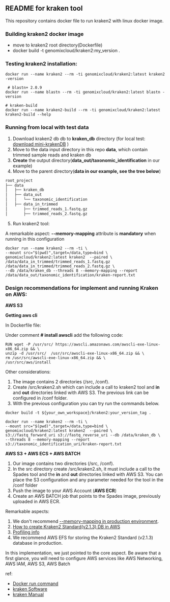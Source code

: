 ## README for kraken tool ##

This repository contains docker file to run kraken2 with linux docker image.

### Building kraken2 docker image

* move to kraken2 root directory(Dockerfile)
* docker build -t genomixcloud/kraken2:my_version .

### Testing kraken2 installation:

```shell
docker run --name kraken2 --rm -ti genomixcloud/kraken2:latest kraken2 -version

 # blastn+ 2.0.9
docker run --name blastn --rm -ti genomixcloud/kraken2:latest blastn -version

# kraken-build
docker run --name kraken2-build --rm -ti genomixcloud/kraken2:latest  kraken2-build --help
```

### Running from local with test data

1. Download kraken2 db db to **kraken_db** directory (for local test: [download mini-krakenDB](https://genome-idx.s3.amazonaws.com/kraken/minikraken2_v2_8GB_201904.tgz) )
2. Move to the data input directory in this repo **data**, which contain trimmed sample reads and kraken db
3. **Create** the output directory(**data_out/taxonomic_identification** in our example)
4. Move to the parent directory(**data in our example, see the tree below**)

```md
root_project
├── data
│   ├── kraken_db 
│   ├── data_out
│   │   └── taxonomic_identification
│   ├── data_in_trimmed
│       ├── trimmed_reads_1.fastq.gz
│       ├── trimmed_reads_2.fastq.gz
```

5. Run kraken2 tool:

A remarkable aspect: **--memory-mapping** attribute is **mandatory** when running in this configuration

```shell
docker run --name kraken2 --rm -ti \
--mount src="$(pwd)",target=/data,type=bind \
genomixcloud/kraken2:latest kraken2  --paired \
/data/data_in_trimmed/trimmed_reads_1.fastq.gz /data/data_in_trimmed/trimmed_reads_2.fastq.gz \
--db /data/kraken_db --threads 8 --memory-mapping --report /data/data_out/taxonomic_identification/kraken-report.txt
```

### Design recommendations for implement and running Kraken on AWS:

**AWS S3**

****Getting aws cli****

In Dockerfile file:

Under comment **# install awscli** add the following code:

```shell
RUN wget -P /usr/src/ https://awscli.amazonaws.com/awscli-exe-linux-x86_64.zip && \
unzip -d /usr/src/  /usr/src/awscli-exe-linux-x86_64.zip && \
rm /usr/src/awscli-exe-linux-x86_64.zip && \
/usr/src/aws/install
```

Other considerations:

1. The image contains 2 directories (/src, /conf).
2. Create /src/kraken2.sh which can include a call to kraken2 tool and **in** and **out** directories linked with AWS S3. The previous link can be configured in /conf folder.
3. With the previous configuration you can try run the commands below.

```shell 
docker build -t ${your_own_workspace}/kraken2:your_version_tag .
```

```shell
docker run --name kraken2 --rm -ti \
--mount src="$(pwd)",target=/data,type=bind \
genomixcloud/kraken2:latest kraken2  --paired \
s3://fastq_forward_uri s3://fastq_reverse_uri --db /data/kraken_db \
--threads 8 --memory-mapping --report s3://taxonomic_identification_uri/kraken-report.txt
```

**AWS S3 + AWS ECS + AWS BATCH**

1. Our image contains two directories (/src, /conf).
2. In the src directory create /src/kraken2.sh, it must include a call to the Spades tool and the **in** and **out** directories linked with AWS S3. You can place the S3 configuration and any parameter needed for the tool in the /conf folder
3. Push the image to your AWS Account (**AWS ECR**)
4. Create an AWS BATCH job that points to the Spades image, previously uploaded in AWS ECR.

Remarkable aspects: 

1. We don't recommend [--memory-mapping in production environment](https://github.com/ldipotetjob/kraken2/blob/kraken2aws_profilingfromv2.1.3/docs/Kraken2paramsonAWS/memory-mapping.md#memory-mapping-option).  
2. [How to create Kraken2 Standard(v2.1.3) DB in AWS](https://github.com/ldipotetjob/kraken2/tree/kraken2aws_profilingfromv2.1.3/docs/awsStandardDB#readme)
3. [Profiling info](https://github.com/ldipotetjob/kraken2/tree/kraken2aws_profilingfromv2.1.3/docs/awsStandardDB/profilingpngs)
4. We recommend AWS EFS for storing the Kraken2 Standard (v2.1.3) database in production.

In this implementation, we just pointed to the core aspect. Be aware that a first glance, you will need to configure AWS services like AWS Networking, AWS IAM, AWS S3, AWS Batch

ref:
* [Docker run command](https://docs.docker.com/engine/reference/commandline/run/)
* [kraken Software](https://github.com/DerrickWood/kraken2)
* [kraken Manual](https://github.com/DerrickWood/kraken2/blob/master/docs/MANUAL.markdown) 